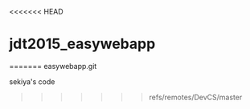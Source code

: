 <<<<<<< HEAD
# jdt2015_easywebapp
=======
easywebapp.git

sekiya's code
>>>>>>> refs/remotes/DevCS/master
